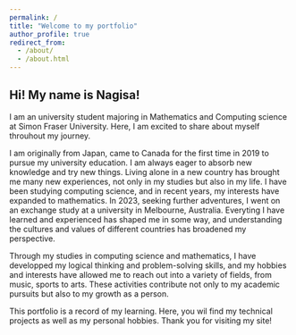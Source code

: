 ```yaml
---
permalink: /
title: "Welcome to my portfolio"
author_profile: true
redirect_from: 
  - /about/
  - /about.html
---
```


## Hi! My name is Nagisa!
I am an university student majoring in Mathematics and Computing science at Simon Fraser University. Here, I am excited to share about myself throuhout my journey.

I am originally from Japan, came to Canada for the first time in 2019 to pursue my university education. I am always eager to absorb new knowledge and try new things. Living alone in a new country has brought me many new experiences, not only in my studies but also in my life. I have been studying computing science, and in recent years, my interests have expanded to mathematics. In 2023, seeking further adventures, I went on an exchange study at a university in Melbourne, Australia.  Everyting I have learned and experienced has shaped me in some way, and understanding the cultures and values of different countries has broadened my perspective. 

Through my studies in computing science and mathematics, I have developped my logical thinking and problem-solving skills, and my hobbies and interests have allowed me to reach out into a variety of fields, from music, sports to arts. These activities contribute not only to my academic pursuits but also to my growth as a person. 

This portfolio is a record of my learning. Here, you wil find my technical projects as well as my personal hobbies. Thank you for visiting my site!